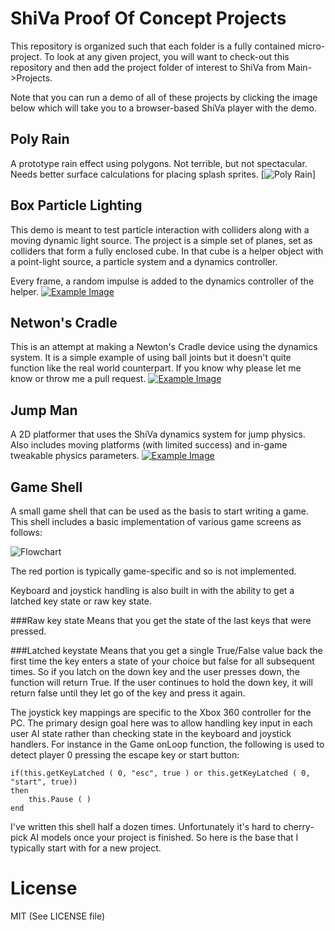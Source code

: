 ShiVa Proof Of Concept Projects
===============================
This repository is organized such that each folder is a fully contained micro-project.  To look at any given project, you will want to check-out this repository and then add the project folder of interest to ShiVa from Main->Projects.

Note that you can run a demo of all of these projects by clicking the image below which will take you to a browser-based ShiVa player with the demo.

Poly Rain
---------
A prototype rain effect using polygons.  Not terrible, but not spectacular.  Needs better surface calculations for placing splash sprites.
[![Poly Rain][7]]

Box Particle Lighting
---------------------
This demo is meant to test particle interaction with colliders along with a moving dynamic light source.  The project is a simple set of planes, set as colliders that form a fully enclosed cube.  In that cube is a helper object with a point-light source, a particle system and a dynamics controller.

Every frame, a random impulse is added to the dynamics controller of the helper.
[![Example Image][1]][4]

Netwon's Cradle
---------------
This is an attempt at making a Newton's Cradle device using the dynamics system.  It is a simple example of using ball joints but it doesn't quite function like the real world counterpart.  If you know why please let me know or throw me a pull request.
[![Example Image][2]][5]

Jump Man
--------
A 2D platformer that uses the ShiVa dynamics system for jump physics.  Also includes moving platforms (with limited success) and in-game tweakable physics parameters.
[![Example Image][3]][6]

Game Shell
----------
A small game shell that can be used as the basis to start writing a game.  This shell includes a basic implementation of various game screens as follows:

![Flowchart](https://dl.dropbox.com/u/7079101/shiva/flowchart.jpg)

The red portion is typically game-specific and so is not implemented.

Keyboard and joystick handling is also built in with the ability to get a latched key state or raw key state.  

###Raw key state 
Means that you get the state of the last keys that were pressed.  

###Latched keystate 
Means that you get a single True/False value back the first time the key enters a state of your choice but false for all subsequent times.  So if you latch on the down key and the user presses down, the function will return True.  If the user continues to hold the down key, it will return false until they let go of the key and press it again.

The joystick key mappings are specific to the Xbox 360 controller for the PC.  The primary design goal here was to allow handling key input in each user AI state rather than checking state in the keyboard and joystick handlers.  For instance in the Game onLoop function, the following is used to detect player 0 pressing the escape key or start button:

    if(this.getKeyLatched ( 0, "esc", true ) or this.getKeyLatched ( 0, "start", true))
    then    
        this.Pause ( )
    end

I've written this shell half a dozen times.  Unfortunately it's hard to cherry-pick AI models once your project is finished.  So here is the base that I typically start with for a new project.

License
=========
MIT (See LICENSE file)

[1]: https://mobilecoder.files.wordpress.com/2012/06/boxparticle.jpg
[2]: http://mobilecoder.files.wordpress.com/2012/06/newtons.jpg
[3]: http://mobilecoder.files.wordpress.com/2012/06/jumpman.jpg
[4]: https://dl.dropbox.com/u/7079101/shiva/boxParticleLighting.html
[5]: https://dl.dropbox.com/u/7079101/shiva/newtonsCradle.html
[6]: https://dl.dropbox.com/u/7079101/shiva/jumpMan.html
[7]: https://dl.dropboxusercontent.com/u/7079101/forum%20photos/rain.JPG